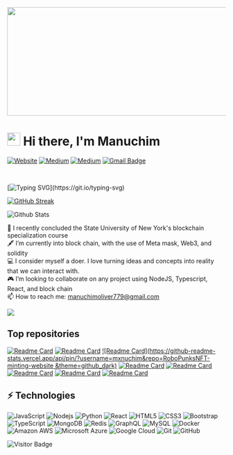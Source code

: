 <div align="center">
  <img src="https://media.giphy.com/media/dWesBcTLavkZuG35MI/giphy.gif" width="600" height="250"/>
</div>

# <img src="https://raw.githubusercontent.com/iampavangandhi/iampavangandhi/master/gifs/Hi.gif" width="30px"> Hi there, I'm Manuchim

[![Website](https://img.shields.io/badge/github-grey?style=for-the-badge&url=https%3A%2F%2Fgithub.com/mxnuchim)](https://github.com/mxnuchim/)
[![Medium](https://img.shields.io/badge/Twitter-black?style=for-the-badge&logo=medium&logoColor=white&link=https://twitter.com/manuchim_ix)](https://twitter.com/manuchim_ix)
[![Medium](https://img.shields.io/badge/Medium-black?style=for-the-badge&logo=medium&logoColor=white&link=https://medium.com/@manuchimoliver779)](https://medium.com/@manuchimoliver779)
[![Gmail Badge](https://img.shields.io/badge/-manuchimoliver779@gmail.com-c14438?style=flat-square&logo=Gmail&logoColor=white&link=mailto:manuchimoliver779@gmail.com)](mailto:kanna6501@gmail.com)

<br />

[![Typing SVG](https://readme-typing-svg.herokuapp.com?font=Raleway&color=white&size=36&width=800&duration=6969&lines=I'm+a+FullStack+Engineer!;Open-source+contributor;Based+in+Lagos,+Nigeria;)](https://git.io/typing-svg)

[![GitHub Streak](https://github-readme-streak-stats.herokuapp.com/?user=mxnuchim&theme=highcontrast)](https://git.io/streak-stats)

![Github Stats](https://github-readme-stats.vercel.app/api?username=mxnuchim&count_private=true&show_icons=true&include_all_commits=true)

:school: I recently concluded the State University of New York's blockchain specialization course</br>
:fountain_pen: I’m currently into block chain, with the use of Meta mask, Web3, and solidity </br>
:computer: I consider myself a doer. I love turning ideas and concepts into reality that we can interact with.</br>
:video_game: I’m looking to collaborate on any project using NodeJS, Typescript, React, and block chain </br>
:mailbox: How to reach me: <a href="manuchimoliver779@gmail.com">manuchimoliver779@gmail.com</a>

<a href="https://github.com/mxnuchim/github-readme-stats"><img align="center" src="https://github-readme-stats.vercel.app/api/top-langs/?username=mxnuchim&theme=github_dark&layout=compact&hide_border=true" /></a> 

## Top repositories
[![Readme Card](https://github-readme-stats.vercel.app/api/pin/?username=mxnuchim&repo=terrachain-landing-page&theme=github_dark)](https://github.com/mxnuchim/terrachain-landing-page)
[![Readme Card](https://github-readme-stats.vercel.app/api/pin/?username=mxnuchim&repo=portfolio-v2&theme=github_dark)](https://github.com/mxnuchim/portfolio-v2)
[![Readme Card](https://github-readme-stats.vercel.app/api/pin/?username=mxnuchim&repo=RoboPunksNFT-minting-website &theme=github_dark)](https://github.com/mxnuchim/RoboPunksNFT-minting-website )
[![Readme Card](https://github-readme-stats.vercel.app/api/pin/?username=mxnuchim&repo=project-wave-web3.0&theme=github_dark)](https://github.com/mxnuchim/project-wave-web3.0)
[![Readme Card](https://github-readme-stats.vercel.app/api/pin/?username=mxnuchim&repo=cryptocoven-nft-api&theme=github_dark)](https://github.com/mxnuchim/cryptocoven-nft-api)
[![Readme Card](https://github-readme-stats.vercel.app/api/pin/?username=mxnuchim&repo=crypto-beetles-nft-collection&theme=github_dark)](https://github.com/mxnuchim/crypto-beetles-nft-collection)
[![Readme Card](https://github-readme-stats.vercel.app/api/pin/?username=mxnuchim&repo=30-days-of-solidity&theme=github_dark)](https://github.com/mxnuchim/30-days-of-solidity)
[![Readme Card](https://github-readme-stats.vercel.app/api/pin/?username=mxnuchim&repo=dwell-homes-real-estate-project&theme=github_dark)](https://github.com/mxnuchim/dwell-homes-real-estate-project)


## ⚡ Technologies

![JavaScript](https://img.shields.io/badge/-JavaScript-black?style=flat-square&logo=javascript)
![Nodejs](https://img.shields.io/badge/-Nodejs-black?style=flat-square&logo=Node.js)
![Python](https://img.shields.io/badge/-Python-black?style=flat-square&logo=Python)
![React](https://img.shields.io/badge/-React-black?style=flat-square&logo=react)
![HTML5](https://img.shields.io/badge/-HTML5-E34F26?style=flat-square&logo=html5&logoColor=white)
![CSS3](https://img.shields.io/badge/-CSS3-1572B6?style=flat-square&logo=css3)
![Bootstrap](https://img.shields.io/badge/-Bootstrap-563D7C?style=flat-square&logo=bootstrap)
![TypeScript](https://img.shields.io/badge/-TypeScript-007ACC?style=flat-square&logo=typescript)
![MongoDB](https://img.shields.io/badge/-MongoDB-black?style=flat-square&logo=mongodb)
![Redis](https://img.shields.io/badge/-Redis-black?style=flat-square&logo=Redis)
![GraphQL](https://img.shields.io/badge/-GraphQL-E10098?style=flat-square&logo=graphql)
![MySQL](https://img.shields.io/badge/-MySQL-black?style=flat-square&logo=mysql)
![Docker](https://img.shields.io/badge/-Docker-black?style=flat-square&logo=docker)
![Amazon AWS](https://img.shields.io/badge/Amazon%20AWS-232F3E?style=flat-square&logo=amazon-aws)
![Microsoft Azure](https://img.shields.io/badge/Microsoft%20Azure-232F7E?style=flat-square&logo=microsoft-azure)
![Google Cloud](https://img.shields.io/badge/Google%20Cloud-black?style=flat-square&logo=google-cloud)
![Git](https://img.shields.io/badge/-Git-black?style=flat-square&logo=git)
![GitHub](https://img.shields.io/badge/-GitHub-181717?style=flat-square&logo=github)


![Visitor Badge](https://visitor-badge.laobi.icu/badge?page_id=mxnuchim.mxnuchim)
